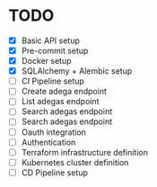 # TODO

- [x] Basic API setup
- [x] Pre-commit setup
- [x] Docker setup
- [x] SQLAlchemy + Alembic setup
- [ ] CI Pipeline setup
- [ ] Create adega endpoint
- [ ] List adegas endpoint
- [ ] Search adegas endpoint
- [ ] Search adegas endpoint
- [ ] Oauth integration
- [ ] Authentication
- [ ] Terraform infrastructure definition
- [ ] Kubernetes cluster definition
- [ ] CD Pipeline setup